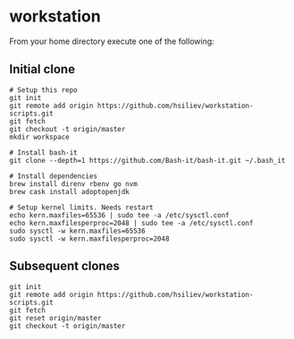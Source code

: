 # workstation

From your home directory execute one of the following:

## Initial clone
```
# Setup this repo
git init
git remote add origin https://github.com/hsiliev/workstation-scripts.git
git fetch
git checkout -t origin/master
mkdir workspace

# Install bash-it
git clone --depth=1 https://github.com/Bash-it/bash-it.git ~/.bash_it

# Install dependencies
brew install direnv rbenv go nvm
brew cask install adoptopenjdk

# Setup kernel limits. Needs restart
echo kern.maxfiles=65536 | sudo tee -a /etc/sysctl.conf
echo kern.maxfilesperproc=2048 | sudo tee -a /etc/sysctl.conf
sudo sysctl -w kern.maxfiles=65536
sudo sysctl -w kern.maxfilesperproc=2048
```

## Subsequent clones
```
git init
git remote add origin https://github.com/hsiliev/workstation-scripts.git
git fetch
git reset origin/master
git checkout -t origin/master
```
